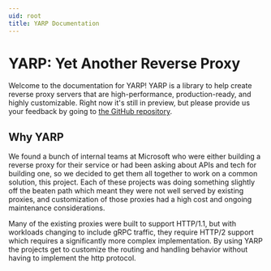 ```yaml
---
uid: root
title: YARP Documentation
---
```


# YARP: Yet Another Reverse Proxy

Welcome to the documentation for YARP! YARP is a library to help create reverse proxy servers that are high-performance, production-ready, and highly customizable. Right now it's still in preview, but please provide us your feedback by going to [the GitHub repository](https://github.com/microsoft/reverse-proxy).

## Why YARP

We found a bunch of internal teams at Microsoft who were either building a reverse proxy for their service or had been asking about APIs and tech for building one, so we decided to get them all together to work on a common solution, this project. Each of these projects was doing something slightly off the beaten path which meant they were not well served by existing proxies, and customization of those proxies had a high cost and ongoing maintenance considerations.

Many of the existing proxies were built to support HTTP/1.1, but with workloads changing to include gRPC traffic, they require HTTP/2 support which requires a significantly more complex implementation. By using YARP the projects get to customize the routing and handling behavior without having to implement the http protocol.
